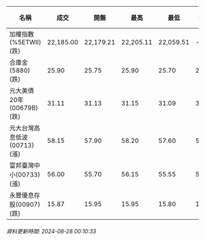 | 名稱 | 成交 | 開盤 | 最高 | 最低 | 均價 | 成交金額(億) | 昨收 | 漲跌幅 | 漲跌 | 總量 | 昨量 | 振幅 |
| -------- | -------- | -------- | -------- |-------- | -------- | -------- |-------- |-------- |-------- | -------- | -------- |-------- |
|加權指數(%5ETWII) (跌)|22,185.00|22,179.21|22,205.11|22,059.51|-|2,889.29|22,240.12|0.25%|55.12|7,282,875|0|0.65%|
|合庫金(5880) (跌)|25.90|25.75|25.90|25.70|25.81|1.41|26.00|0.38%|0.10|5,482|9,392|0.77%|
|元大美債20年(00679B) (跌)|31.11|31.13|31.15|31.09|31.11|18.80|31.18|0.22%|0.07|60,440|66,138|0.19%|
|元大台灣高息低波(00713) (漲)|58.15|57.90|58.20|57.60|57.84|3.17|57.95|0.35%|0.20|5,483|10,249|1.04%|
|富邦臺灣中小(00733) (漲)|56.00|55.70|56.15|55.55|55.84|0.350|55.85|0.27%|0.15|626|1,211|1.07%|
|永豐優息存股(00907) (跌)|15.87|15.95|15.95|15.80|15.85|0.690|15.95|0.50%|0.08|4,352|5,603|0.94%|
###### 資料更新時間: 2024-08-28 00:10:33